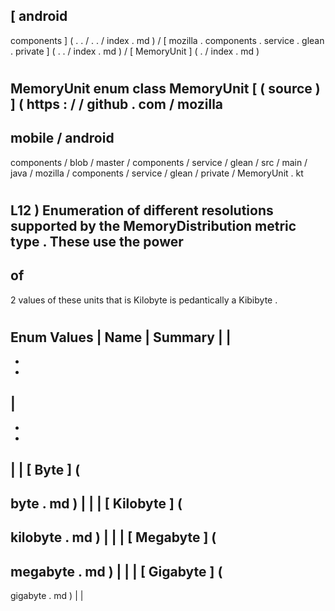 [
android
-
components
]
(
.
.
/
.
.
/
index
.
md
)
/
[
mozilla
.
components
.
service
.
glean
.
private
]
(
.
.
/
index
.
md
)
/
[
MemoryUnit
]
(
.
/
index
.
md
)
#
MemoryUnit
enum
class
MemoryUnit
[
(
source
)
]
(
https
:
/
/
github
.
com
/
mozilla
-
mobile
/
android
-
components
/
blob
/
master
/
components
/
service
/
glean
/
src
/
main
/
java
/
mozilla
/
components
/
service
/
glean
/
private
/
MemoryUnit
.
kt
#
L12
)
Enumeration
of
different
resolutions
supported
by
the
MemoryDistribution
metric
type
.
These
use
the
power
-
of
-
2
values
of
these
units
that
is
Kilobyte
is
pedantically
a
Kibibyte
.
#
#
#
Enum
Values
|
Name
|
Summary
|
|
-
-
-
|
-
-
-
|
|
[
Byte
]
(
-
byte
.
md
)
|
|
|
[
Kilobyte
]
(
-
kilobyte
.
md
)
|
|
|
[
Megabyte
]
(
-
megabyte
.
md
)
|
|
|
[
Gigabyte
]
(
-
gigabyte
.
md
)
|
|
